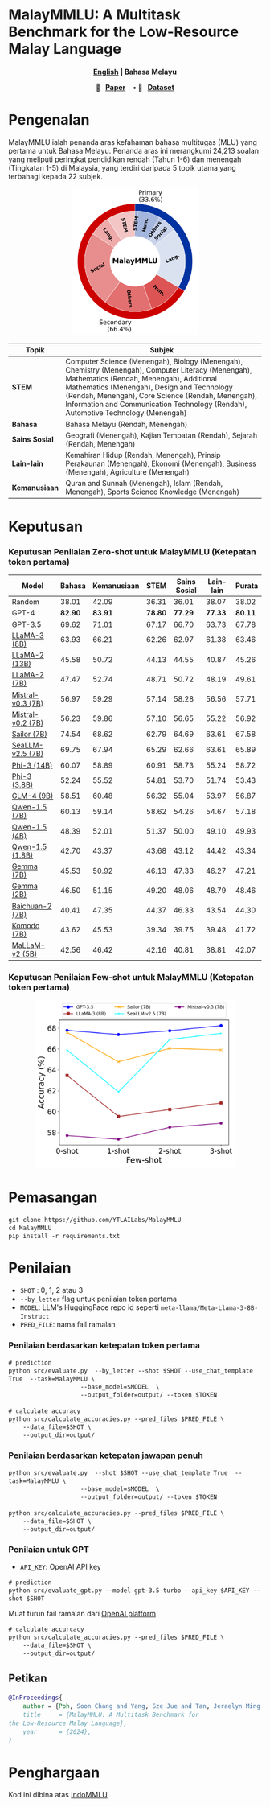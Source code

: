 # MalayMMLU: A Multitask Benchmark for the Low-Resource Malay Language

<h4 align="center">
    <p>
        <a href="https://github.com/YTLAILabs/MalayMMLU/">English</a> |
        <b href="https://github.com/YTLAILabs/MalayMMLU/blob/main/README_ms.md">Bahasa Melayu</b> 
    <p>
        <p align="center" style="display: flex; flex-direction: row; justify-content: center; align-items: center">
        📄 <a href="https://openreview.net/pdf?id=VAXwQqkp5e" target="_blank" style="margin-right: 15px; margin-left: 10px">Paper</a> • 
        🤗 <a href="https://huggingface.co/collections/ytlailabs2024/malaymmlu-66567e2c1ee98abe52bf955d" target="_blank" style="margin-left: 10px">Dataset</a> 
        </p>
</h4>

# Pengenalan

MalayMMLU ialah penanda aras kefahaman bahasa multitugas (MLU) yang pertama untuk Bahasa Melayu. Penanda aras ini merangkumi 24,213 soalan yang meliputi peringkat pendidikan rendah (Tahun 1-6) dan menengah (Tingkatan 1-5) di Malaysia, yang terdiri daripada 5 topik utama yang terbahagi kepada 22 subjek.

<p align="center">
<img src="imgs/MalayMMLU.png"   width="250" >
</p>

| **Topik**   | **Subjek**                                                                                                                                                                                                                                                                                                                                                                                 |
|----------------|---------------------------------------------------------------------------------------------------------------------------------------------------------------------------------------------------------------------------------------------------------------------------------------------------------------------------------------------------------------------------------------------|
| **STEM**       | Computer Science (Menengah), Biology (Menengah), Chemistry (Menengah), Computer Literacy (Menengah), Mathematics (Rendah, Menengah), Additional Mathematics (Menengah), Design and Technology (Rendah, Menengah), Core Science (Rendah, Menengah), Information and Communication Technology (Rendah), Automotive Technology (Menengah) |
| **Bahasa**   | Bahasa Melayu (Rendah, Menengah)                                                                                                                                                                                                                                                                                                                                                          |
| **Sains Sosial** | Geografi (Menengah), Kajian Tempatan (Rendah), Sejarah (Rendah, Menengah)                                                                                                                                                                                                                                                                                                               |
| **Lain-lain**     | Kemahiran Hidup (Rendah, Menengah), Prinsip Perakaunan (Menengah), Ekonomi (Menengah), Business (Menengah), Agriculture (Menengah)                                                                                                                                                                                                                                                  |
| **Kemanusiaan** | Quran and Sunnah (Menengah), Islam (Rendah, Menengah), Sports Science Knowledge (Menengah)                                                                                                                                                                                                                                                                                                 |

# Keputusan

### Keputusan Penilaian Zero-shot untuk MalayMMLU (Ketepatan token pertama)

| **Model**               | **Bahasa** | **Kemanusiaan** | **STEM** | **Sains Sosial** | **Lain-lain** | **Purata** |
|-------------------------|-------------------|---------------------|---------------|-------------------------|-----------------|------------------|
| Random                  | 38.01             | 42.09               | 36.31         | 36.01                   | 38.07           | 38.02            |
| GPT-4                   | **82.90**         | **83.91**           | **78.80**     | **77.29**               | **77.33**       | **80.11**        |
| GPT-3.5                 | 69.62             | 71.01             | 67.17       | 66.70                 | 63.73         | 67.78          |
| [LLaMA-3 (8B)](https://huggingface.co/meta-llama/Meta-Llama-3-8B-Instruct)            | 63.93             | 66.21               | 62.26         | 62.97                   | 61.38           | 63.46            |
| [LLaMA-2 (13B)](https://huggingface.co/meta-llama/Llama-2-13b-chat-hf)           | 45.58             | 50.72               | 44.13         | 44.55                   | 40.87           | 45.26            |
| [LLaMA-2 (7B)](https://huggingface.co/meta-llama/Llama-2-7b-chat-hf)           | 47.47             | 52.74               | 48.71         | 50.72                   | 48.19           | 49.61            |
| [Mistral-v0.3 (7B)](https://huggingface.co/mistralai/Mistral-7B-Instruct-v0.3)       | 56.97             | 59.29               | 57.14         | 58.28                   | 56.56           | 57.71            |
| [Mistral-v0.2 (7B)](https://huggingface.co/mistralai/Mistral-7B-Instruct-v0.2)       | 56.23             | 59.86               | 57.10         | 56.65                   | 55.22           | 56.92            |
| [Sailor (7B)](https://huggingface.co/sail/Sailor-7B-Chat)   | 74.54           | 68.62               | 62.79         | 64.69                   | 63.61           | 67.58            |
| [SeaLLM-v2.5 (7B)](https://huggingface.co/SeaLLMs/SeaLLM-7B-v2.5)   | 69.75             | 67.94               | 65.29         | 62.66                   | 63.61           | 65.89            |
| [Phi-3 (14B)](https://huggingface.co/microsoft/Phi-3-medium-4k-instruct)             | 60.07             | 58.89               | 60.91         | 58.73                   | 55.24           | 58.72            |
| [Phi-3 (3.8B)](https://huggingface.co/microsoft/Phi-3-mini-4k-instruct)            | 52.24             | 55.52               | 54.81         | 53.70                   | 51.74           | 53.43            |
| [GLM-4 (9B)](https://huggingface.co/THUDM/glm-4-9b-chat)              | 58.51             | 60.48               | 56.32         | 55.04                   | 53.97           | 56.87            |
| [Qwen-1.5 (7B)](https://huggingface.co/Qwen/Qwen1.5-7B-Chat)           | 60.13             | 59.14               | 58.62         | 54.26                   | 54.67           | 57.18            |
| [Qwen-1.5 (4B)](https://huggingface.co/Qwen/Qwen1.5-4B-Chat)           | 48.39             | 52.01               | 51.37         | 50.00                   | 49.10           | 49.93            |
| [Qwen-1.5 (1.8B)](https://huggingface.co/Qwen/Qwen1.5-1.8B-Chat)         | 42.70             | 43.37               | 43.68         | 43.12                   | 44.42           | 43.34            |
| [Gemma (7B)](https://huggingface.co/google/gemma-7b-it)              | 45.53             | 50.92               | 46.13         | 47.33                   | 46.27           | 47.21            |
| [Gemma (2B)](https://huggingface.co/google/gemma-2b-it)              | 46.50             | 51.15               | 49.20         | 48.06                   | 48.79           | 48.46            |
| [Baichuan-2 (7B)](https://huggingface.co/baichuan-inc/Baichuan2-7B-Chat)         | 40.41             | 47.35               | 44.37         | 46.33                   | 43.54           | 44.30            |
| [Komodo (7B)](https://huggingface.co/Yellow-AI-NLP/komodo-7b-base)   | 43.62             | 45.53               | 39.34         | 39.75                   | 39.48           | 41.72            |
| [MaLLaM-v2 (5B)](https://huggingface.co/mesolitica/mallam-5b-20k-instructions-v2)| 42.56             | 46.42               | 42.16         | 40.81                   | 38.81           | 42.07            |

### Keputusan Penilaian Few-shot untuk MalayMMLU (Ketepatan token pertama)
<p align="center">
<img src="imgs/Few-shot%20comparison.png"   width="400" >
</p>

# Pemasangan

```
git clone https://github.com/YTLAILabs/MalayMMLU
cd MalayMMLU
pip install -r requirements.txt
```
# Penilaian
* <code>SHOT</code> : 0, 1, 2 atau 3
* <code>--by_letter</code> flag untuk penilaian token pertama
* <code>MODEL</code>: LLM's HuggingFace repo id seperti <code>meta-llama/Meta-Llama-3-8B-Instruct</code>
* <code>PRED_FILE</code>: nama fail ramalan
### Penilaian berdasarkan ketepatan token pertama
```
# prediction
python src/evaluate.py  --by_letter --shot $SHOT --use_chat_template True  --task=MalayMMLU \
                    --base_model=$MODEL  \
                    --output_folder=output/ --token $TOKEN

# calculate accuracy
python src/calculate_accuracies.py --pred_files $PRED_FILE \
    --data_file=$SHOT \
    --output_dir=output/
```
### Penilaian berdasarkan ketepatan jawapan penuh
```
python src/evaluate.py  --shot $SHOT --use_chat_template True  --task=MalayMMLU \
                    --base_model=$MODEL  \
                    --output_folder=output/ --token $TOKEN

python src/calculate_accuracies.py --pred_files $PRED_FILE \
    --data_file=$SHOT \
    --output_dir=output/

```

### Penilaian untuk GPT

* <code>API_KEY</code>: OpenAI API key
```
# prediction
python src/evaluate_gpt.py --model gpt-3.5-turbo --api_key $API_KEY --shot $SHOT
```
Muat turun fail ramalan dari [OpenAI platform](https://platform.openai.com/batches)
```
# calculate accurcacy
python src/calculate_accuracies.py --pred_files $PRED_FILE \
    --data_file=$SHOT \
    --output_dir=output/
```

## Petikan

```bibtex
@InProceedings{
    author = {Poh, Soon Chang and Yang, Sze Jue and Tan, Jeraelyn Ming Li and  Chieng, Lawrence Leroy Tze Yao and Tan, Jia Xuan and Yu, Zhenyu and Foong, Chee Mun and Chan, Chee Seng }
    title     = {MalayMMLU: A Multitask Benchmark for
the Low-Resource Malay Language},
    year      = {2024},
}
```
# Penghargaan

Kod ini dibina atas [IndoMMLU](https://github.com/fajri91/IndoMMLU)
